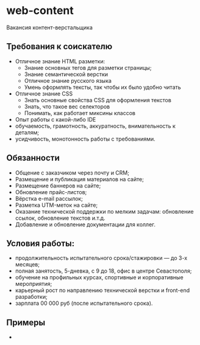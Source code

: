 # web-content
Вакансия контент-верстальщика
## Требования к соискателю
  - Отличное знание HTML разметки:
    - Знание основных тегов для разметки страницы;
    - Знание семантической верстки
    - Отличное знание русского языка
    - Умень оформлять тексты, так чтобы их было удобно читать
  - Отличное знание CSS
    - Знать основные свойства CSS для оформления текстов
    - Знать, что такое вес селекторов
    - Понимать, как работает миксины классов
  - Опыт работы с какой-либо IDE
  - обучаемость, грамотность, аккуратность, внимательность к деталям;
  - усидчивость, монотонность работы с требованиями.
      
## Обязанности
  - Общение с заказчиком через почту и CRM;
  - Размещение и публикация материалов на сайте;
  - Размещение баннеров на сайте;
  - Обновление прайс-листов;
  - Вёрстка e-mail рассылок;
  - Разметка UTM-меток на сайте;
  - Оказание технической поддержки по мелким задачам: обновление ссылок, обновление текстов и.т.д.
  - Добавление и обновление документации для коллег.

## Условия работы:
  - продолжительность испытательного срока/стажировки — до 3-х месяцев;
  - полная занятость, 5-дневка, с 9 до 18, офис в центре Севастополя;
  - обучение на профильных курсах, спортивные и корпоративные мероприятия;
  - карьерный рост по направлению технической верстки и front-end разработки;
  - зарплата 00 000 руб (после испытательного срока).

## Примеры
  - 


